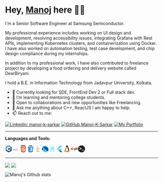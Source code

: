 # Hey, [Manoj](https://github.com/Manoj-K-Sarkar) here 👋🏽 


I'm a Senior Software Engineer at Samsung Semiconductor. 


My professional experience includes working on UI design and development, resolving accessibility issues, integrating Grafana with Rest APIs, implementing Kubernetes clusters, and containerization using Docker. 
<br/>
I have also worked on automation testing, test case development, and chip design compliance during my internships.

In addition to my professional work, I have also contributed to freelance project by developing a food ordering and delivery website called DearBiryani.

I hold a B.E. in Information Technology from Jadavpur University, Kolkata.


- 🔭 Currently looking for SDE, FrontEnd Dev 2 or Full stack dev.
- 🌱 I’m learning and mentoring college students.
- 👯 Open to collaborations and new opportunities like Freelancing. 
- 💬 Ask me anything about C++, ReactJS I am happy to help.
- 📫 Reach out to me:
  
[![Linkedin: manoj-k-sarkar](https://img.shields.io/badge/-Connect-blue?style=flat-square&logo=Linkedin&logoColor=white&link=https://www.linkedin.com/in/manojksarkar/)](https://www.linkedin.com/in/manojksarkar//)
[![GitHub Manoj-K-Sarkar](https://img.shields.io/github/followers/manojksarkar?label=follow&style=social)](https://github.com/manojksarkar)
[![My Portfolio](http://img.shields.io/badge/-Portfolio-orangered?style=flat-squarelink=http://manojkumarsarkar.me/)](http://manojkumarsarkar.me/)

---------------------------------------------------------------------------------------------------------------------------------------------------------------------------------

**Languages and Tools:** 

<img align="left" height="24" src="https://raw.githubusercontent.com/github/explore/80688e429a7d4ef2fca1e82350fe8e3517d3494d/topics/cpp/cpp.png"/>
<img align="left" height="24" src="https://raw.githubusercontent.com/github/explore/80688e429a7d4ef2fca1e82350fe8e3517d3494d/topics/mysql/mysql.png"/>
<img align="left" height="24" src="https://raw.githubusercontent.com/github/explore/80688e429a7d4ef2fca1e82350fe8e3517d3494d/topics/html/html.png"/>
<img align="left" height="24" src="https://raw.githubusercontent.com/github/explore/80688e429a7d4ef2fca1e82350fe8e3517d3494d/topics/css/css.png"/>
<img align="left" height="24" src="https://raw.githubusercontent.com/github/explore/80688e429a7d4ef2fca1e82350fe8e3517d3494d/topics/java/java.png">
<img align="left" height="24" src="https://raw.githubusercontent.com/github/explore/80688e429a7d4ef2fca1e82350fe8e3517d3494d/topics/dart/dart.png">
<img align="left" height="24" src="https://raw.githubusercontent.com/github/explore/80688e429a7d4ef2fca1e82350fe8e3517d3494d/topics/react/react.png">
<img align="left" height="24" src="https://raw.githubusercontent.com/github/explore/80688e429a7d4ef2fca1e82350fe8e3517d3494d/topics/flutter/flutter.png">
<img align="left" height="24" src="https://raw.githubusercontent.com/github/explore/80688e429a7d4ef2fca1e82350fe8e3517d3494d/topics/linux/linux.png">
<img align="left" height="24" src="https://raw.githubusercontent.com/github/explore/80688e429a7d4ef2fca1e82350fe8e3517d3494d/topics/git/git.png">
<img height="24" src="https://raw.githubusercontent.com/github/explore/80688e429a7d4ef2fca1e82350fe8e3517d3494d/topics/terminal/terminal.png">

---------------------------------------------------------------------------------------------------------------------------------------------------------------------------------

<img align="center" src="https://github-readme-stats.vercel.app/api/top-langs/?username=manojksarkar&layout=compact&theme=vision-friendly-dark&count_private=true" />

<img align="center" src="https://github-readme-stats.vercel.app/api?username=manojksarkar&count_private=true&show_icons=true&theme=vision-friendly-dark" />

![Manoj's Github stats](https://github-readme-streak-stats.herokuapp.com/?user=manojksarkar&theme=vision-friendly-dark)

